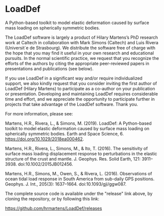 # LoadDef
A Python-based toolkit to model elastic deformation caused by surface mass loading on spherically symmetric bodies.

The LoadDef software is largely a product of Hilary Martens’s PhD research work at Caltech in collaboration with Mark
Simons (Caltech) and Luis Rivera (Universit´e de Strasbourg). We distribute the software free of charge with
the hope that you may find it useful in your own research and educational pursuits. In the normal scientific
practice, we request that you recognize the efforts of the authors by citing the appropriate peer-reviewed
papers in presentations and publications (see below).

If you use LoadDef in a significant way and/or require individualized support, we also kindly request that you consider inviting the first author of LoadDef (Hilary Martens) to participate as a co-author on your publication or presentation. Developing and maintaining LoadDef requires considerable time and effort, and we appreciate the opportunity to participate further in projects that take advantage of the LoadDef software. Thank you. 

For more information, please see:

Martens, H.R., Rivera, L., & Simons, M. (2019). LoadDef: A Python-based toolkit to model elastic deformation caused by surface mass loading on spherically symmetric bodies. Earth and Space Science, 6. https://doi.org/10.1029/2018ea000462.

Martens, H.R., Rivera, L., Simons, M., & Ito, T. (2016). The sensitivity of surface mass loading displacement response to perturbations in the elastic structure of the crust and mantle. J. Geophys. Res. Solid Earth, 121: 3911–3938. doi:10.1002/2015JB012456.

Martens, H.R., Simons, M., Owen, S., & Rivera, L. (2016). Observations of ocean tidal load response in South America from sub-daily GPS positions. Geophys. J. Int., 205(3): 1637–1664. doi:10.1093/gji/ggw087.

The complete source code is available under the "release" link above, by cloning the repository, or by following this link:

https://github.com/hrmartens/LoadDef/releases

